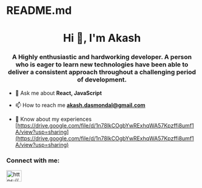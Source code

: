 # README.md
<h1 align="center">Hi 👋, I'm Akash</h1>
<h3 align="center">A Highly enthusiastic and hardworking developer. A person who is eager to learn new technologies have been able to deliver a consistent approach throughout a challenging period of development.</h3>

- 💬 Ask me about **React, JavaScript**

- 📫 How to reach me **akash.dasmondal@gmail.com**

- 📄 Know about my experiences [https://drive.google.com/file/d/1n78lkCOgbYwRExhqWA57Kpzffi8umf1A/view?usp=sharing](https://drive.google.com/file/d/1n78lkCOgbYwRExhqWA57Kpzffi8umf1A/view?usp=sharing)

<h3 align="left">Connect with me:</h3>
<p align="left">
<a href="https://linkedin.com/in/https://www.linkedin.com/in/akash-dasmondal-18bb7a88/" target="blank"><img align="center" src="https://raw.githubusercontent.com/rahuldkjain/github-profile-readme-generator/master/src/images/icons/Social/linked-in-alt.svg" alt="https://www.linkedin.com/in/akash-dasmondal-18bb7a88/" height="30" width="40" /></a>
</p>
